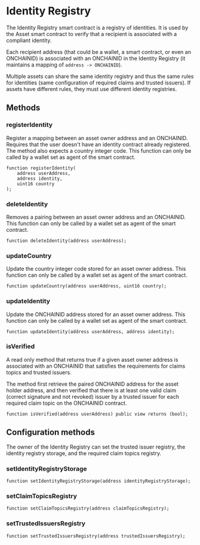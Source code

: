 # Identity Registry

The Identity Registry smart contract is a registry of identities. It is used by the Asset smart contract to verify that
a recipient is associated with a compliant identity.

Each recipient address (that could be a wallet, a smart contract, or even an ONCHAINID) is associated with an ONCHAINID
in the Identity Registry (it maintains a mapping of `address -> ONCHAINID`).

Multiple assets can share the same identity registry and thus the same rules for identities (same configuration of
required claims and trusted issuers). If assets have different rules, they must use different identity registries.

## Methods

### registerIdentity

Register a mapping between an asset owner address and an ONCHAINID. Requires that the user doesn't have an identity
contract already registered. The method also expects a country integer code. This function can only be called by a
wallet set as agent of the smart contract.

```solidity
function registerIdentity(
    address userAddress,
    address identity,
    uint16 country
);
```

### deleteIdentity

Removes a pairing between an asset owner address and an ONCHAINID. This function can only be called by a wallet set as
agent of the smart contract.

```solidity
function deleteIdentity(address userAddress);
```

### updateCountry

Update the country integer code stored for an asset owner address. This function can only be called by a wallet set as
agent of the smart contract.

```solidity
function updateCountry(address userAddress, uint16 country);
```

### updateIdentity

Update the ONCHAINID address stored for an asset owner address. This function can only be called by a wallet set as
agent of the smart contract.

```solidity
function updateIdentity(address userAddress, address identity);
```

### isVerified

A read only method that returns true if a given asset owner address is associated with an ONCHAINID that satisfies the
requirements for claims topics and trusted issuers.

The method first retrieve the paired ONCHAINID address for the asset holder address, and then verified that there is at
least one valid claim (correct signature and not revoked) issuer by a trusted issuer for each required claim topic on
the ONCHAINID contract.

```solidity
function isVerified(address userAddress) public view returns (bool);
```

## Configuration methods

The owner of the Identity Registry can set the trusted issuer registry, the identity registry storage, and the required
claim topics registry.

### setIdentityRegistryStorage

```solidity
function setIdentityRegistryStorage(address identityRegistryStorage);
```

### setClaimTopicsRegistry

```solidity
function setClaimTopicsRegistry(address claimTopicsRegistry);
```

### setTrustedIssuersRegistry

```solidity
function setTrustedIssuersRegistry(address trustedIssuersRegistry);
```
